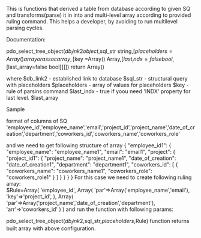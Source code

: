 This is functions that derived a table from database according to given SQ and transforms(parse) it in into and multi-level array according to provided ruling command.
This helps a developer, by avoiding to run multilevel parsing cycles.

Documentation:

pdo_select_tree_object($db_link2 object ,$sql_str string,[$placeholders = Array() array or assoc array,[$key =Array() Array,[$last_indx=false bool,[$last_array=false bool]]]]) return Array()

where 
$db_link2 - established link to database
$sql_str - structural query with placeholders 
$placeholders - array of values for placeholders
$key - rule of parsins command
$last_indx - true if yoou need 'INDX' property for last level.
$last_array

Sample

format of columns of SQ
'employee_id','employee_name','email','project_id','project_name','date_of_creation','department','coworkers_id','coworkers_name','coworkers_role'

and we need to get following structure of array
{
  "employee_id1": {
    "employee_name": "employee_name1",
    "email": "email1",
    "project": {
      "project_id1": {
        "project_name": "project_name1",
        "date_of_creation": "date_of_creation1",
        "department": "department1",
        "coworkers_id": [
          {
            "coworkers_name": "coworkers_name1",
            "coworkers_role": "coworkers_role1"
          }
        ]
      }
    }
  }
}
For this case we need to create following ruling array:                         
$Rule=Array(
         'employee_id',
         Array(
                   'par'=>Array('employee_name','email'),
                   'key'=>'project_id',
         ),
         Array(
                  'par'=>Array('project_name','date_of_creation','department'),
                  'arr'=>'coworkers_id'
         )
)
and run the function with following  params:

pdo_select_tree_object($db_link2 ,$sql_str,$placeholders,$Rule) function returns built array with above configuration.

